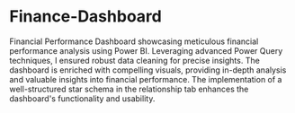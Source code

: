 # Finance-Dashboard
Financial Performance Dashboard showcasing meticulous financial performance analysis using Power BI. Leveraging advanced Power Query techniques, I ensured robust data cleaning for precise insights. The dashboard is enriched with compelling visuals, providing in-depth analysis and valuable insights into financial performance. The implementation of a well-structured star schema in the relationship tab enhances the dashboard's functionality and usability.

